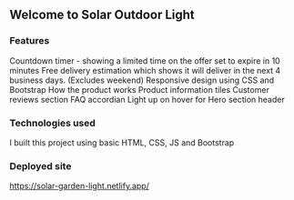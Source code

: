 ## Welcome to Solar Outdoor Light

### Features

Countdown timer - showing a limited time on the offer set to expire in 10 minutes
Free delivery estimation which shows it will deliver in the next 4 business days. (Excludes weekend)
Responsive design using CSS and Bootstrap
How the product works
Product information tiles
Customer reviews section
FAQ accordian
Light up on hover for Hero section header

### Technologies used

I built this project using basic HTML, CSS, JS and Bootstrap

### Deployed site

https://solar-garden-light.netlify.app/
